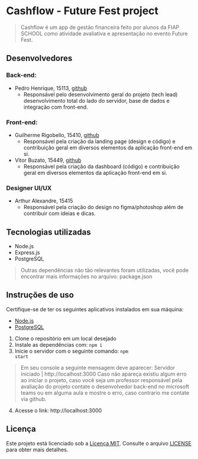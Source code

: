 # Cashflow - Future Fest project

> Cashflow é um app de gestão financeira feito por alunos da FIAP SCHOOL como atividade avaliativa e apresentação no evento Future Fest.

## Desenvolvedores
### Back-end:
- Pedro Henrique, 15113, [github](https://github.com/phpedro06)
	- Responsável pelo desenvolvimento geral do projeto (tech lead) desenvolvimento total do lado do servidor, base de dados e integração com front-end.
### Front-end:
- Guilherme Rigobello, 15410, [github](https://github.com/Guilherme-Rigobello)
	- Responsável pela criação da landing page (design e código) e contribuição geral em diversos elementos da aplicação front-end em si.
- Vitor Buzato, 15449, [github](https://github.com/vbzt)
	- Responsável pela criação da dashboard (código) e contribuição geral em diversos elementos da aplicação front-end em si.
### Designer UI/UX
- Arthur Alexandre, 15415
	- Responsável pela criação do design no figma/photoshop além de contribuir com ideias e dicas.

## Tecnologias utilizadas
- Node.js
- Express.js
- PostgreSQL

> Outras dependências não tão relevantes foram utilizadas, você pode encontrar mais informações no arquivo: package.json

## Instruções de uso

 
Certifique-se de ter os seguintes aplicativos instalados em sua máquina:
- [Node.js](https://nodejs.org/) 
- [PostgreSQL](https://www.postgresql.org)

 1. Clone o repositório em um local desejado
 2. Instale as dependências com:
 <code>npm i</code>
 3. Inicie o servidor com o seguinte comando:
 <code>npm start</code>
 > Em seu console a seguinte mensagem deve aparecer: Servidor iniciado | http://localhost:3000
 > Caso não apareça existiu algum erro ao iniciar o projeto, caso você seja um professor responsável pela avaliação do projeto contate o desenvolvedor back-end no microsoft teams ou em alguma aula e mostre o erro, caso contrario me contate via github.
4. Acesse o link: http://localhost:3000 

## Licença 
Este projeto está licenciado sob a [Licença MIT](LICENSE). Consulte o arquivo [LICENSE](LICENSE) para obter mais detalhes.